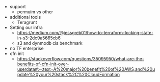 - support 
  * permuim vs other 
- additional tools 
  * Teragrunt 
- Setting our infra
  * https://medium.com/@jessgreb01/how-to-terraform-locking-state-in-s3-2dc9a5665cb6
  * s3 and dynmodb cis benchmark 
- no TF enterprise
- cfn init
  * https://stackoverflow.com/questions/35095950/what-are-the-benefits-of-cfn-init-over-userdata#:~:text=A%20major%20benefit%20of%20AWS,and%20update%20your%20stack%2C%20CloudFormation
